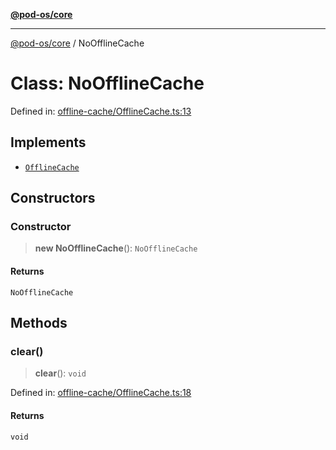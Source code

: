 [**@pod-os/core**](../README.md)

***

[@pod-os/core](../globals.md) / NoOfflineCache

# Class: NoOfflineCache

Defined in: [offline-cache/OfflineCache.ts:13](https://github.com/pod-os/PodOS/blob/05359ae5a5ec21be7fe13c91bc776d19e0a5d007/core/src/offline-cache/OfflineCache.ts#L13)

## Implements

- [`OfflineCache`](../interfaces/OfflineCache.md)

## Constructors

### Constructor

> **new NoOfflineCache**(): `NoOfflineCache`

#### Returns

`NoOfflineCache`

## Methods

### clear()

> **clear**(): `void`

Defined in: [offline-cache/OfflineCache.ts:18](https://github.com/pod-os/PodOS/blob/05359ae5a5ec21be7fe13c91bc776d19e0a5d007/core/src/offline-cache/OfflineCache.ts#L18)

#### Returns

`void`

#### Implementation of

[`OfflineCache`](../interfaces/OfflineCache.md).[`clear`](../interfaces/OfflineCache.md#clear)

***

### get()

> **get**(): `Promise`\<`undefined`\>

Defined in: [offline-cache/OfflineCache.ts:15](https://github.com/pod-os/PodOS/blob/05359ae5a5ec21be7fe13c91bc776d19e0a5d007/core/src/offline-cache/OfflineCache.ts#L15)

#### Returns

`Promise`\<`undefined`\>

#### Implementation of

[`OfflineCache`](../interfaces/OfflineCache.md).[`get`](../interfaces/OfflineCache.md#get)

***

### put()

> **put**(): `void`

Defined in: [offline-cache/OfflineCache.ts:14](https://github.com/pod-os/PodOS/blob/05359ae5a5ec21be7fe13c91bc776d19e0a5d007/core/src/offline-cache/OfflineCache.ts#L14)

#### Returns

`void`

#### Implementation of

[`OfflineCache`](../interfaces/OfflineCache.md).[`put`](../interfaces/OfflineCache.md#put)
